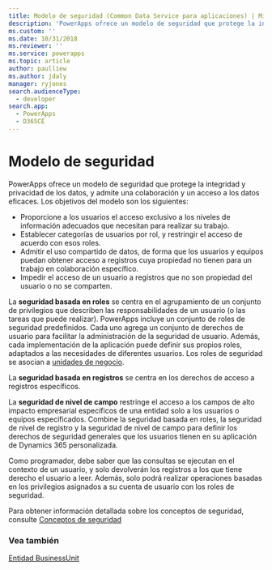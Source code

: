 ```yaml
---
title: Modelo de seguridad (Common Data Service para aplicaciones) | Microsoft Docs
description: 'PowerApps ofrece un modelo de seguridad que protege la integridad y privacidad de los datos, y admite una colaboración y un acceso a los datos eficaces'
ms.custom: ''
ms.date: 10/31/2018
ms.reviewer: ''
ms.service: powerapps
ms.topic: article
author: paulliew
ms.author: jdaly
manager: ryjones
search.audienceType:
  - developer
search.app:
  - PowerApps
  - D365CE
---
```

# <a name="security-model"></a>Modelo de seguridad

PowerApps ofrece un modelo de seguridad que protege la integridad y privacidad de los datos, y admite una colaboración y un acceso a los datos eficaces. Los objetivos del modelo son los siguientes:
- Proporcione a los usuarios el acceso exclusivo a los niveles de información adecuados que necesitan para realizar su trabajo.
- Establecer categorías de usuarios por rol, y restringir el acceso de acuerdo con esos roles.
- Admitir el uso compartido de datos, de forma que los usuarios y equipos puedan obtener acceso a registros cuya propiedad no tienen para un trabajo en colaboración específico.
- Impedir el acceso de un usuario a registros que no son propiedad del usuario o no se comparten.

La **seguridad basada en roles** se centra en el agrupamiento de un conjunto de privilegios que describen las responsabilidades de un usuario (o las tareas que puede realizar). PowerApps incluye un conjunto de roles de seguridad predefinidos. Cada uno agrega un conjunto de derechos de usuario para facilitar la administración de la seguridad de usuario. Además, cada implementación de la aplicación puede definir sus propios roles, adaptados a las necesidades de diferentes usuarios. Los roles de seguridad se asocian a [unidades de negocio](businessunit-entity.md).

La **seguridad basada en registros** se centra en los derechos de acceso a registros específicos.

La **seguridad de nivel de campo** restringe el acceso a los campos de alto impacto empresarial específicos de una entidad solo a los usuarios o equipos especificados.
Combine la seguridad basada en roles, la seguridad de nivel de registro y la seguridad de nivel de campo para definir los derechos de seguridad generales que los usuarios tienen en su aplicación de Dynamics 365 personalizada.

Como programador, debe saber que las consultas se ejecutan en el contexto de un usuario, y solo devolverán los registros a los que tiene derecho el usuario a leer.
Además, solo podrá realizar operaciones basadas en los privilegios asignados a su cuenta de usuario con los roles de seguridad.

Para obtener información detallada sobre los conceptos de seguridad, consulte [Conceptos de seguridad](/dynamics365/customer-engagement/admin/security-concepts)

### <a name="see-also"></a>Vea también

[Entidad BusinessUnit](businessunit-entity.md)